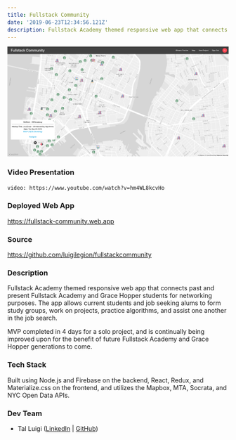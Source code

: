 ```yaml
---
title: Fullstack Community
date: '2019-06-23T12:34:56.121Z'
description: Fullstack Academy themed responsive web app that connects past and present Fullstack Academy and Grace Hopper students for networking purposes. The app allows current students and job seeking alums to form study groups, work on projects, practice algorithms, and assist one another in the job search.
---
```


![Fullstack Community Screenshot](./screenshot.png)

### Video Presentation

`video: https://www.youtube.com/watch?v=hm4WL8kcvHo`

### Deployed Web App

<https://fullstack-community.web.app>

### Source

<https://github.com/luigilegion/fullstackcommunity>

### Description

Fullstack Academy themed responsive web app that connects past and present Fullstack Academy and Grace Hopper students for networking purposes. The app allows current students and job seeking alums to form study groups, work on projects, practice algorithms, and assist one another in the job search.

MVP completed in 4 days for a solo project, and is continually being improved upon for the benefit of future Fullstack Academy and Grace Hopper generations to come.

### Tech Stack

Built using Node.js and Firebase on the backend, React, Redux, and Materialize.css on the frontend, and utilizes the Mapbox, MTA, Socrata, and NYC Open Data APIs.

### Dev Team

- Tal Luigi ([LinkedIn](https://www.linkedin.com/in/talluigi) | [GitHub](https://github.com/luigilegion))

